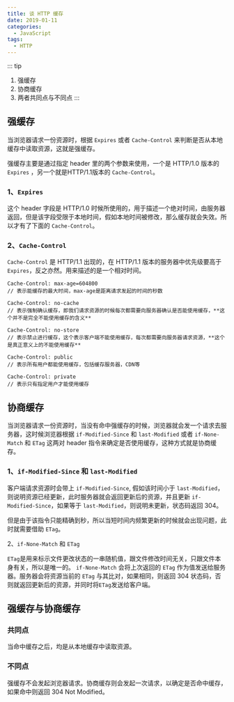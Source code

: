 ```yaml
---
title: 谈 HTTP 缓存
date: 2019-01-11
categories:
  - JavaScript
tags:
  - HTTP
---
```


::: tip
1. 强缓存
2. 协商缓存
3. 两者共同点与不同点
:::

<!-- more -->

## 强缓存

当浏览器请求一份资源时，根据 `Expires` 或者 `Cache-Control` 来判断是否从本地缓存中读取资源，这就是强缓存。

强缓存主要是通过指定 header 里的两个参数来使用，一个是 HTTP/1.0 版本的 `Expires` ，另一个就是HTTP/1.1版本的 `Cache-Control`。

### 1、`Expires`

这个 header 字段是 HTTP/1.0 时候所使用的，用于描述一个绝对时间，由服务器返回，但是该字段受限于本地时间，假如本地时间被修改，那么缓存就会失效。所以才有了下面的 `Cache-Control`。

### 2、`Cache-Control`

`Cache-Control` 是 HTTP/1.1 出现的，在 HTTP/1.1 版本的服务器中优先级要高于 `Expires`，反之亦然。用来描述的是一个相对时间。

```shell
Cache-Control: max-age=604800
// 表示能缓存的最大时间，max-age是距离请求发起的时间的秒数

Cache-Control: no-cache
// 表示强制确认缓存，即我们请求资源的时候每次都需要向服务器确认是否能使用缓存，**这个并不是完全不能使用缓存的含义**

Cache-Control: no-store
// 表示禁止进行缓存，这个表示客户端不能使用缓存，每次都需要向服务器请求资源，**这个是真正意义上的不能使用缓存**

Cache-Control: public
// 表示所有用户都能使用缓存，包括缓存服务器，CDN等

Cache-Control: private
// 表示只有指定用户才能使用缓存
```

## 协商缓存

当浏览器请求一份资源时，当没有命中强缓存的时候，浏览器就会发一个请求去服务器，这时候浏览器根据 `if-Modified-Since` 和 `last-Modified` 或者 `if-None-Match` 和 `ETag` 这两对 header 指令来确定是否使用缓存，这种方式就是协商缓存。

### 1、`if-Modified-Since` 和 `last-Modified`

客户端请求资源时会带上 `if-Modified-Since`, 假如该时间小于 `last-Modified`，则说明资源已经更新，此时服务器就会返回更新后的资源，并且更新 `if-Modified-Since`，如果等于 `last-Modified`，则说明未更新，状态码返回 304。

但是由于该指令只能精确到秒，所以当短时间内频繁更新的时候就会出现问题，此时就需要借助 `ETag`。

2、`if-None-Match` 和 `ETag`

`ETag`是用来标示文件更改状态的一串随机值，跟文件修改时间无关，只跟文件本身有关，所以是唯一的。
`if-None-Match` 会将上次返回的 `ETag` 作为值发送给服务器。服务器会将资源当前的 `ETag` 与其比对，如果相同，则返回 304 状态码，否则就返回更新后的资源，并同时将`ETag`发送给客户端。

## 强缓存与协商缓存

### 共同点

当命中缓存之后，均是从本地缓存中读取资源。

### 不同点

强缓存不会发起浏览器请求。协商缓存则会发起一次请求，以确定是否命中缓存，如果命中则返回 304 Not Modified。
